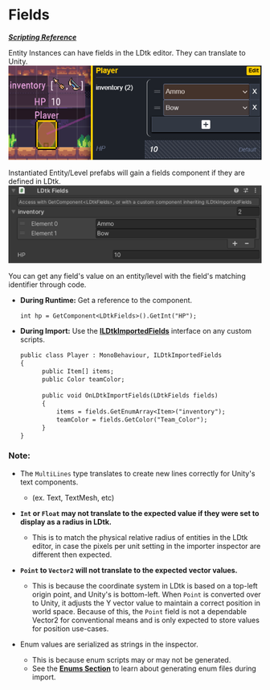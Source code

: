 # Fields

[_**Scripting Reference**_](../../api/LDtkUnity.LDtkFields.yml)

Entity Instances can have fields in the LDtk editor. They can translate to Unity.  
![LDtk Editor Entity Fields](../../images/img_LDtk_EntityFields.png)  

Instantiated Entity/Level prefabs will gain a fields component if they are defined in LDtk.  
![Section](../../images/img_Unity_Importer_Fields.png)  

You can get any field's value on an entity/level with the field's matching identifier through code.

- **During Runtime:** Get a reference to the component.
  ```
  int hp = GetComponent<LDtkFields>().GetInt("HP");
  ```    

- **During Import:** Use the [**ILDtkImportedFields**](../../api/LDtkUnity.ILDtkImportedFields.yml) interface on any custom scripts.  
  ```
  public class Player : MonoBehaviour, ILDtkImportedFields
  {
        public Item[] items;
        public Color teamColor;

        public void OnLDtkImportFields(LDtkFields fields)
        {
            items = fields.GetEnumArray<Item>("inventory");
            teamColor = fields.GetColor("Team_Color");
        }
  }
  ```

### Note:

- The `MultiLines` type translates to create new lines correctly for Unity's text components. 
  - (ex. Text, TextMesh, etc)

- **`Int` or `Float` may not translate to the expected value if they were set to display as a radius in LDtk.**
  - This is to match the physical relative radius of entities in the LDtk editor, in case the pixels per unit setting in the importer inspector are different then expected.

- **`Point` to `Vector2` will not translate to the expected vector values.**  
  - This is because the coordinate system in LDtk is based on a top-left origin point, and Unity's is bottom-left. When `Point` is converted over to Unity, it adjusts the Y vector value to maintain a correct position in world space. Because of this, the `Point` field is not a dependable Vector2 for conventional means and is only expected to store values for position use-cases.  
  
- Enum values are serialized as strings in the inspector. 
  - This is because enum scripts may or may not be generated.
  - See the [**Enums Section**](../Importer/topic_Section_Enums.md) to learn about generating enum files during import.